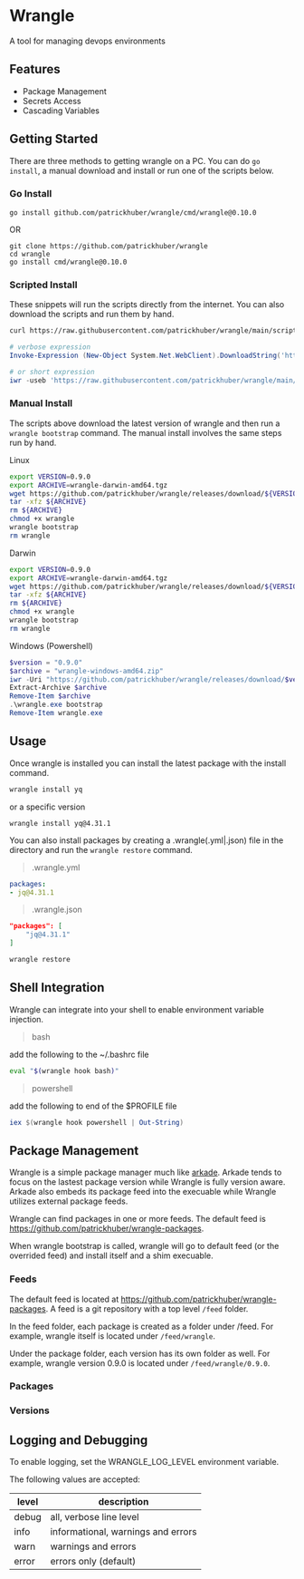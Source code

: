 # Wrangle 

A tool for managing devops environments

## Features

* Package Management
* Secrets Access
* Cascading Variables

## Getting Started

There are three methods to getting wrangle on a PC. You can do `go install`, a manual download and install or run one of the scripts below. 

### Go Install

```
go install github.com/patrickhuber/wrangle/cmd/wrangle@0.10.0
```

OR

```
git clone https://github.com/patrickhuber/wrangle
cd wrangle
go install cmd/wrangle@0.10.0
```

### Scripted Install

These snippets will run the scripts directly from the internet. You can also download the scripts and run them by hand. 

```bash
curl https://raw.githubusercontent.com/patrickhuber/wrangle/main/scripts/install.sh | bash
```

```powershell
# verbose expression
Invoke-Expression (New-Object System.Net.WebClient).DownloadString('https://raw.githubusercontent.com/patrickhuber/wrangle/main/scripts/install.ps1')

# or short expression
iwr -useb 'https://raw.githubusercontent.com/patrickhuber/wrangle/main/scripts/install.ps1' | iex
```

### Manual Install

The scripts above download the latest version of wrangle and then run a `wrangle bootstrap` command. The manual install involves the same steps run by hand.

Linux

```bash
export VERSION=0.9.0
export ARCHIVE=wrangle-darwin-amd64.tgz
wget https://github.com/patrickhuber/wrangle/releases/download/${VERSION}/${ARCHIVE}
tar -xfz ${ARCHIVE}
rm ${ARCHIVE}
chmod +x wrangle
wrangle bootstrap
rm wrangle
```

Darwin

```bash
export VERSION=0.9.0
export ARCHIVE=wrangle-darwin-amd64.tgz
wget https://github.com/patrickhuber/wrangle/releases/download/${VERSION}/${ARCHIVE}
tar -xfz ${ARCHIVE}
rm ${ARCHIVE}
chmod +x wrangle
wrangle bootstrap
rm wrangle
```

Windows (Powershell)

```powershell
$version = "0.9.0"
$archive = "wrangle-windows-amd64.zip"
iwr -Uri "https://github.com/patrickhuber/wrangle/releases/download/$version/$archive" -OutFile $archive
Extract-Archive $archive
Remove-Item $archive
.\wrangle.exe bootstrap
Remove-Item wrangle.exe
```

## Usage

Once wrangle is installed you can install the latest package with the install command.

```bash
wrangle install yq
```

or a specific version

```
wrangle install yq@4.31.1
```

You can also install packages by creating a .wrangle(.yml|.json) file in the directory and run the `wrangle restore` command.

> .wrangle.yml

```yaml
packages:
- jq@4.31.1

```

> .wrangle.json

```json
"packages": [
    "jq@4.31.1"
]
```

```bash
wrangle restore
```

## Shell Integration

Wrangle can integrate into your shell to enable environment variable injection. 

> bash

add the following to the ~/.bashrc file

```bash
eval "$(wrangle hook bash)"
```

> powershell

add the following to end of the $PROFILE file

```powershell
iex $(wrangle hook powershell | Out-String)
```

## Package Management

Wrangle is a simple package manager much like [arkade](https://github.com/alexellis/arkade). Arkade tends to focus on the lastest package version while Wrangle is fully version aware. Arkade also embeds its package feed into the execuable while Wrangle utilizes external package feeds.

Wrangle can find packages in one or more feeds. The default feed is https://github.com/patrickhuber/wrangle-packages.

When wrangle bootstrap is called, wrangle will go to default feed (or the overrided feed) and install itself and a shim execuable.

### Feeds

The default feed is located at https://github.com/patrickhuber/wrangle-packages. A feed is a git repository with a top level `/feed` folder. 

In the feed folder, each package is created as a folder under /feed. For example, wrangle itself is located under `/feed/wrangle`. 

Under the package folder, each version has its own folder as well. For example, wrangle version 0.9.0 is located under `/feed/wrangle/0.9.0`.

### Packages

### Versions

## Logging and Debugging

To enable logging, set the WRANGLE_LOG_LEVEL environment variable. 

The following values are accepted:

| level     | description |
| --------- | ----------- |
| debug     | all, verbose line level | 
| info      | informational, warnings and errors |
| warn      | warnings and errors |
| error     | errors only (default) |